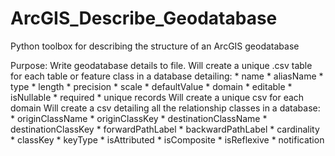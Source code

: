 # ArcGIS_Describe_Geodatabase
Python toolbox for describing the structure of an ArcGIS geodatabase

Purpose:
Write geodatabase details to file.
    Will create a unique .csv table for each table or feature class in a database detailing:
        * name
        * aliasName
        * type
        * length
        * precision
        * scale
        * defaultValue
        * domain
        * editable
        * isNullable
        * required
        * unique records
    Will create a unique csv for each domain
    Will create a csv detailing all the relationship classes in a database:
        * originClassName
        * originClassKey
        * destinationClassName
        * destinationClassKey
        * forwardPathLabel
        * backwardPathLabel
        * cardinality
        * classKey
        * keyType
        * isAttributed
        * isComposite
        * isReflexive
        * notification